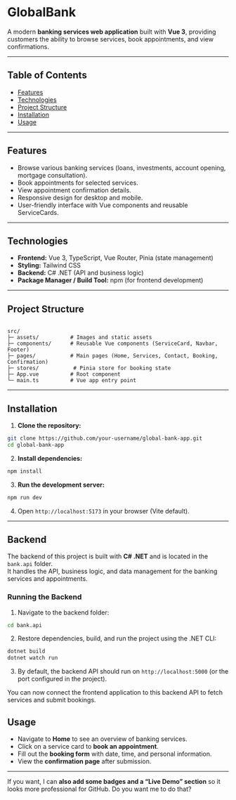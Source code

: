 # GlobalBank

A modern **banking services web application** built with **Vue 3**, providing customers the ability to browse services, book appointments, and view confirmations.

---

## Table of Contents

- [Features](#features)  
- [Technologies](#technologies)  
- [Project Structure](#project-structure)  
- [Installation](#installation)  
- [Usage](#usage)  


---

## Features

- Browse various banking services (loans, investments, account opening, mortgage consultation).  
- Book appointments for selected services.  
- View appointment confirmation details.  
- Responsive design for desktop and mobile.  
- User-friendly interface with Vue components and reusable ServiceCards.  

---

## Technologies

- **Frontend:** Vue 3, TypeScript, Vue Router, Pinia (state management)  
- **Styling:** Tailwind CSS  
- **Backend:** C# .NET (API and business logic)  
- **Package Manager / Build Tool:** npm (for frontend development)

---

## Project Structure

```

src/
├─ assets/          # Images and static assets
├─ components/      # Reusable Vue components (ServiceCard, Navbar, Footer)
├─ pages/           # Main pages (Home, Services, Contact, Booking, Confirmation)
├─ stores/           # Pinia store for booking state
├─ App.vue          # Root component
└─ main.ts          # Vue app entry point

````

---

## Installation

1. **Clone the repository:**

```bash
git clone https://github.com/your-username/global-bank-app.git
cd global-bank-app
````

2. **Install dependencies:**

```bash
npm install
```

3. **Run the development server:**

```bash
npm run dev
```

4. Open `http://localhost:5173` in your browser (Vite default).

---

## Backend

The backend of this project is built with **C# .NET** and is located in the `bank.api` folder.  
It handles the API, business logic, and data management for the banking services and appointments.

### Running the Backend

1. Navigate to the backend folder:

```bash
cd bank.api
````

2. Restore dependencies, build, and run the project using the .NET CLI:

```bash
dotnet build
dotnet watch run
```

3. By default, the backend API should run on `http://localhost:5000` (or the port configured in the project).

You can now connect the frontend application to this backend API to fetch services and submit bookings.


## Usage

* Navigate to **Home** to see an overview of banking services.
* Click on a service card to **book an appointment**.
* Fill out the **booking form** with date, time, and personal information.
* View the **confirmation page** after submission.

---


If you want, I can **also add some badges and a “Live Demo” section** so it looks more professional for GitHub. Do you want me to do that?
```
